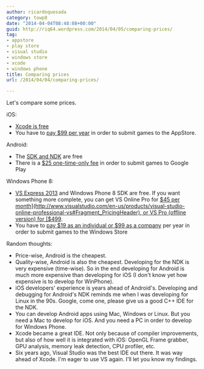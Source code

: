 ```yaml
---
author: ricardoquesada
category: towp8
date: "2014-04-04T08:48:08+00:00"
guid: http://riq64.wordpress.com/2014/04/05/comparing-prices/
tag:
- appstore
- play store
- visual studio
- windows store
- xcode
- windows phone
title: Comparing prices
url: /2014/04/04/comparing-prices/

---
```


Let's compare some prices.

iOS:

- [Xcode is free](https://itunes.apple.com/us/app/xcode/id497799835?mt=12)
- You have to [pay $99 per year](https://developer.apple.com/programs/ios/) in
  order to submit games to the AppStore.

Android:

- The [SDK and NDK](https://developer.android.com/sdk/index.html) are free
- There is
  a [$25 one-time-only fee](https://support.google.com/googleplay/android-developer/answer/113468?hl=en)
  in order to submit games to Google Play

Windows Phone 8:

- [VS Express 2013](https://dev.windowsphone.com/en-us/downloadsdk) and Windows
  Phone 8 SDK are free.
  If you want something more complete, you can get VS Online Pro
  for [$45 per month](http://www.visualstudio.com/en-us/products/visual-studio-online-professional-vs#Fragment_PricingHeader),
  or VS Pro (offline version) for [$499](http://www.microsoftstore.com/store/msusa/en_US/pdp/Visual-Studio-Professional-2013/productID.284832200).
- You have
  to [pay $19 as an individual or $99 as a company](https://dev.windowsphone.com/en-us/join)
  per year in order to submit games to the Windows Store

Random thoughts:

- Price-wise, Android is the cheapest.
- Quality-wise, Android is also the cheapest. Developing for the NDK is very
  expensive (time-wise). So in the end developing for Android is much more
  expensive than developing for iOS (I don't know yet how expensive is to
  develop for WinPhone).
- iOS developers' experience is years ahead of Android's. Developing and
  debugging for Android's NDK reminds me when I was developing for Linux in the
  90s. Google, come one, please give us a good C++ IDE for the NDK.
- You can develop Android apps using Mac, Windows or Linux. But you need a Mac
  to develop for iOS. And you need a PC in order to develop for Windows Phone.
- Xcode became a great IDE. Not only because of compiler improvements, but also
  of how well it is integrated with iOS: OpenGL Frame grabber, GPU analysis,
  memory leak detection, CPU profiler, etc.
- Six years ago, Visual Studio was the best IDE out there. It was way ahead of
  Xcode. I'm eager to use VS again. I'll let you know my findings.
